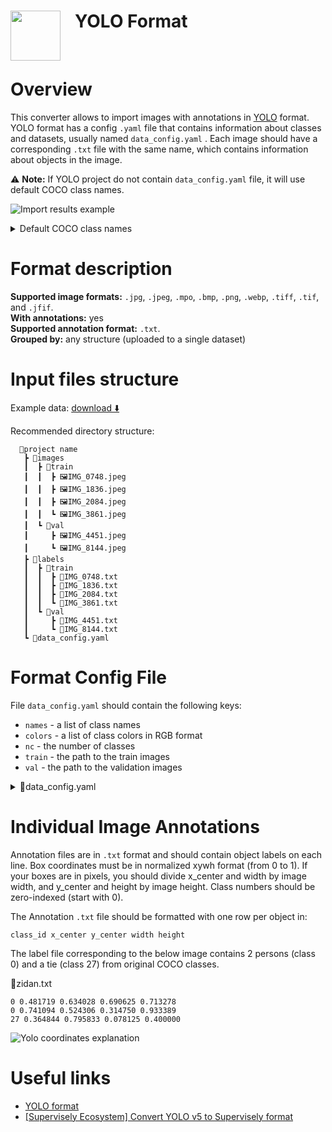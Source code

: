 <h1 align="left" style="border-bottom: 0"> <img align="left" src="https://github.com/supervisely-ecosystem/import-wizard-docs/releases/download/v0.0.1/yolo_logo.png" width="80" style="padding-right: 20px;"> YOLO Format </h1>

<br>

# Overview

This converter allows to import images with annotations in [YOLO](https://docs.ultralytics.com/datasets/detect/) format. YOLO format has a config `.yaml` file that contains information about classes and datasets, usually named `data_config.yaml` . Each image should have a corresponding `.txt` file with the same name, which contains information about objects in the image.

⚠️ **Note:** If YOLO project do not contain `data_config.yaml` file, it will use default COCO class names.

![Import results example](https://github.com/supervisely-ecosystem/import-wizard-docs/assets/48913536/4452bac4-9316-41f4-a90c-e27786af738a)

<details>
    <summary> Default COCO class names </summary>

```text
names:
  [
    "person",
    "bicycle",
    "car",
    "motorcycle",
    "airplane",
    "bus",
    "train",
    "truck",
    "boat",
    "traffic light",
    "fire hydrant",
    "stop sign",
    "parking meter",
    "bench",
    "bird",
    "cat",
    "dog",
    "horse",
    "sheep",
    "cow",
    "elephant",
    "bear",
    "zebra",
    "giraffe",
    "backpack",
    "umbrella",
    "handbag",
    "tie",
    "suitcase",
    "frisbee",
    "skis",
    "snowboard",
    "sports ball",
    "kite",
    "baseball bat",
    "baseball glove",
    "skateboard",
    "surfboard",
    "tennis racket",
    "bottle",
    "wine glass",
    "cup",
    "fork",
    "knife",
    "spoon",
    "bowl",
    "banana",
    "apple",
    "sandwich",
    "orange",
    "broccoli",
    "carrot",
    "hot dog",
    "pizza",
    "donut",
    "cake",
    "chair",
    "couch",
    "potted plant",
    "bed",
    "dining table",
    "toilet",
    "tv",
    "laptop",
    "mouse",
    "remote",
    "keyboard",
    "cell phone",
    "microwave",
    "oven",
    "toaster",
    "sink",
    "refrigerator",
    "book",
    "clock",
    "vase",
    "scissors",
    "teddy bear",
    "hair drier",
    "toothbrush",
  ]

```

</details>

# Format description

**Supported image formats:** `.jpg`, `.jpeg`, `.mpo`, `.bmp`, `.png`, `.webp`, `.tiff`, `.tif`, and `.jfif`.<br>
**With annotations:** yes<br>
**Supported annotation format:** `.txt`.<br>
**Grouped by:** any structure (uploaded to a single dataset)<br>

# Input files structure

Example data: [download ⬇️](https://github.com/supervisely-ecosystem/import-wizard-docs/files/14919196/sample_yolo.zip)<br>

Recommended directory structure:

```text
  📂project name
   ┣ 📂images
   ┃  ┣ 📂train
   ┃  ┃  ┣ 🖼️IMG_0748.jpeg
   ┃  ┃  ┣ 🖼️IMG_1836.jpeg
   ┃  ┃  ┣ 🖼️IMG_2084.jpeg
   ┃  ┃  ┗ 🖼️IMG_3861.jpeg
   ┃  ┗ 📂val
   ┃     ┣ 🖼️IMG_4451.jpeg
   ┃     ┗ 🖼️IMG_8144.jpeg
   ┣ 📂labels
   ┃  ┣ 📂train
   ┃  ┃  ┣ 📜IMG_0748.txt
   ┃  ┃  ┣ 📜IMG_1836.txt
   ┃  ┃  ┣ 📜IMG_2084.txt
   ┃  ┃  ┗ 📜IMG_3861.txt
   ┃  ┗ 📂val
   ┃     ┣ 📜IMG_4451.txt
   ┃     ┗ 📜IMG_8144.txt
   ┗ 📜data_config.yaml
```

# Format Config File

File `data_config.yaml` should contain the following keys:

- `names` - a list of class names
- `colors` - a list of class colors in RGB format
- `nc` - the number of classes
- `train` - the path to the train images
- `val` - the path to the validation images

<details>
    <summary>📜data_config.yaml</summary>

```yaml
names: [kiwi, lemon] # class names
colors: [[255, 1, 1], [1, 255, 1]] # class colors
nc: 2 # number of classes
train: ../lemons/images/train # path to train imgs (or "images/train")
val: ../lemons/images/val # path to val imgs (or "images/val")
```

</details>

# Individual Image Annotations

Annotation files are in `.txt` format and should contain object labels on each line.
Box coordinates must be in normalized xywh format (from 0 to 1).
If your boxes are in pixels, you should divide x_center and width by image width, and y_center and height by image height.
Class numbers should be zero-indexed (start with 0).

The Annotation `.txt` file should be formatted with one row per object in:

```text
class_id x_center y_center width height
```

The label file corresponding to the below image contains 2 persons (class 0) and a tie (class 27) from original COCO classes.

📜zidan.txt

```text
0 0.481719 0.634028 0.690625 0.713278
0 0.741094 0.524306 0.314750 0.933389
27 0.364844 0.795833 0.078125 0.400000
```

![Yolo coordinates explanation](https://github.com/supervisely-ecosystem/import-wizard-docs/assets/48913536/44917812-acf9-4f3c-8a14-fbc2cb3fe71e)

# Useful links

- [YOLO format](https://docs.ultralytics.com/datasets/detect/)
- [[Supervisely Ecosystem] Convert YOLO v5 to Supervisely format](https://ecosystem.supervisely.com/apps/convert-yolov5-to-supervisely-format)

